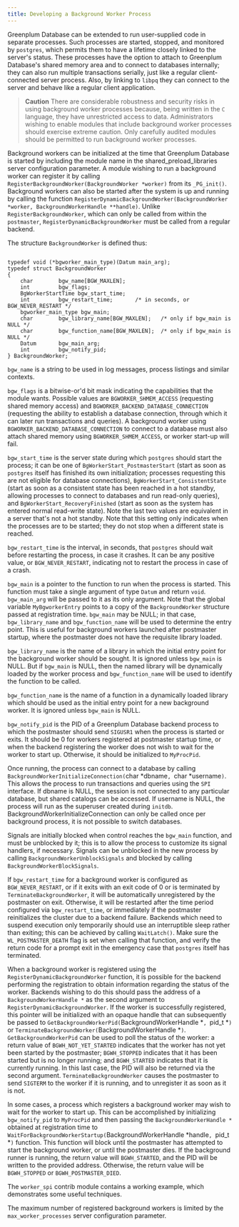 ```yaml
---
title: Developing a Background Worker Process 
---
```


Greenplum Database can be extended to run user-supplied code in separate processes. Such processes are started, stopped, and monitored by `postgres`, which permits them to have a lifetime closely linked to the server's status. These processes have the option to attach to Greenplum Database's shared memory area and to connect to databases internally; they can also run multiple transactions serially, just like a regular client-connected server process. Also, by linking to `libpq` they can connect to the server and behave like a regular client application.

> **Caution** There are considerable robustness and security risks in using background worker processes because, being written in the `C` language, they have unrestricted access to data. Administrators wishing to enable modules that include background worker processes should exercise extreme caution. Only carefully audited modules should be permitted to run background worker processes.

Background workers can be initialized at the time that Greenplum Database is started by including the module name in the shared\_preload\_libraries server configuration parameter. A module wishing to run a background worker can register it by calling `RegisterBackgroundWorker(BackgroundWorker *worker)` from its `_PG_init()`. Background workers can also be started after the system is up and running by calling the function `RegisterDynamicBackgroundWorker(BackgroundWorker *worker, BackgroundWorkerHandle **handle)`. Unlike `RegisterBackgroundWorker`, which can only be called from within the `postmaster`, `RegisterDynamicBackgroundWorker` must be called from a regular backend.

The structure `BackgroundWorker` is defined thus:

```

typedef void (*bgworker_main_type)(Datum main_arg);
typedef struct BackgroundWorker
{
    char        bgw_name[BGW_MAXLEN];
    int         bgw_flags;
    BgWorkerStartTime bgw_start_time;
    int         bgw_restart_time;       /* in seconds, or BGW_NEVER_RESTART */
    bgworker_main_type bgw_main;
    char        bgw_library_name[BGW_MAXLEN];   /* only if bgw_main is NULL */
    char        bgw_function_name[BGW_MAXLEN];  /* only if bgw_main is NULL */
    Datum       bgw_main_arg;
    int         bgw_notify_pid;
} BackgroundWorker;

```

`bgw_name` is a string to be used in log messages, process listings and similar contexts.

`bgw_flags` is a bitwise-or'd bit mask indicating the capabilities that the module wants. Possible values are `BGWORKER_SHMEM_ACCESS` \(requesting shared memory access\) and `BGWORKER_BACKEND_DATABASE_CONNECTION` \(requesting the ability to establish a database connection, through which it can later run transactions and queries\). A background worker using `BGWORKER_BACKEND_DATABASE_CONNECTION` to connect to a database must also attach shared memory using `BGWORKER_SHMEM_ACCESS`, or worker start-up will fail.

`bgw_start_time` is the server state during which `postgres` should start the process; it can be one of `BgWorkerStart_PostmasterStart` \(start as soon as `postgres` itself has finished its own initialization; processes requesting this are not eligible for database connections\), `BgWorkerStart_ConsistentState` \(start as soon as a consistent state has been reached in a hot standby, allowing processes to connect to databases and run read-only queries\), and `BgWorkerStart_RecoveryFinished` \(start as soon as the system has entered normal read-write state\). Note the last two values are equivalent in a server that's not a hot standby. Note that this setting only indicates when the processes are to be started; they do not stop when a different state is reached.

`bgw_restart_time` is the interval, in seconds, that `postgres` should wait before restarting the process, in case it crashes. It can be any positive value, or `BGW_NEVER_RESTART`, indicating not to restart the process in case of a crash.

`bgw_main` is a pointer to the function to run when the process is started. This function must take a single argument of type `Datum` and return `void`. `bgw_main_arg` will be passed to it as its only argument. Note that the global variable `MyBgworkerEntry` points to a copy of the `BackgroundWorker` structure passed at registration time. `bgw_main` may be NULL; in that case, `bgw_library_name` and `bgw_function_name` will be used to determine the entry point. This is useful for background workers launched after postmaster startup, where the postmaster does not have the requisite library loaded.

`bgw_library_name` is the name of a library in which the initial entry point for the background worker should be sought. It is ignored unless `bgw_main` is NULL. But if `bgw_main` is NULL, then the named library will be dynamically loaded by the worker process and `bgw_function_name` will be used to identify the function to be called.

`bgw_function_name` is the name of a function in a dynamically loaded library which should be used as the initial entry point for a new background worker. It is ignored unless `bgw_main` is NULL.

`bgw_notify_pid` is the PID of a Greenplum Database backend process to which the postmaster should send `SIGUSR1` when the process is started or exits. It should be 0 for workers registered at postmaster startup time, or when the backend registering the worker does not wish to wait for the worker to start up. Otherwise, it should be initialized to `MyProcPid`.

Once running, the process can connect to a database by calling `BackgroundWorkerInitializeConnection(`char *dbname`, `char *username`)`. This allows the process to run transactions and queries using the `SPI` interface. If dbname is NULL, the session is not connected to any particular database, but shared catalogs can be accessed. If username is NULL, the process will run as the superuser created during `initdb`. BackgroundWorkerInitializeConnection can only be called once per background process, it is not possible to switch databases.

Signals are initially blocked when control reaches the `bgw_main` function, and must be unblocked by it; this is to allow the process to customize its signal handlers, if necessary. Signals can be unblocked in the new process by calling `BackgroundWorkerUnblockSignals` and blocked by calling `BackgroundWorkerBlockSignals`.

If `bgw_restart_time` for a background worker is configured as `BGW_NEVER_RESTART`, or if it exits with an exit code of 0 or is terminated by `TerminateBackgroundWorker`, it will be automatically unregistered by the postmaster on exit. Otherwise, it will be restarted after the time period configured via `bgw_restart_time`, or immediately if the postmaster reinitializes the cluster due to a backend failure. Backends which need to suspend execution only temporarily should use an interruptible sleep rather than exiting; this can be achieved by calling `WaitLatch()`. Make sure the `WL_POSTMASTER_DEATH` flag is set when calling that function, and verify the return code for a prompt exit in the emergency case that `postgres` itself has terminated.

When a background worker is registered using the `RegisterDynamicBackgroundWorker` function, it is possible for the backend performing the registration to obtain information regarding the status of the worker. Backends wishing to do this should pass the address of a `BackgroundWorkerHandle *` as the second argument to `RegisterDynamicBackgroundWorker`. If the worker is successfully registered, this pointer will be initialized with an opaque handle that can subsequently be passed to `GetBackgroundWorkerPid(`BackgroundWorkerHandle *`, `pid_t *`)` or `TerminateBackgroundWorker(`BackgroundWorkerHandle *`)`. `GetBackgroundWorkerPid` can be used to poll the status of the worker: a return value of `BGWH_NOT_YET_STARTED` indicates that the worker has not yet been started by the postmaster; `BGWH_STOPPED` indicates that it has been started but is no longer running; and `BGWH_STARTED` indicates that it is currently running. In this last case, the PID will also be returned via the second argument. `TerminateBackgroundWorker` causes the postmaster to send `SIGTERM` to the worker if it is running, and to unregister it as soon as it is not.

In some cases, a process which registers a background worker may wish to wait for the worker to start up. This can be accomplished by initializing `bgw_notify_pid` to `MyProcPid` and then passing the `BackgroundWorkerHandle *` obtained at registration time to `WaitForBackgroundWorkerStartup(`BackgroundWorkerHandle *handle`, `pid_t *`)` function. This function will block until the postmaster has attempted to start the background worker, or until the postmaster dies. If the background runner is running, the return value will `BGWH_STARTED`, and the PID will be written to the provided address. Otherwise, the return value will be `BGWH_STOPPED` or `BGWH_POSTMASTER_DIED`.

The `worker_spi` contrib module contains a working example, which demonstrates some useful techniques.

The maximum number of registered background workers is limited by the `max_worker_processes` server configuration parameter.

